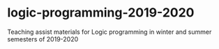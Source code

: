 # logic-programming-2019-2020
Teaching assist materials for Logic programming in winter and summer semesters of 2019-2020
